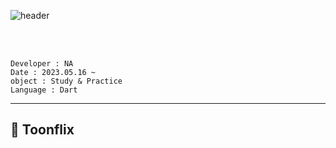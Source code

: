 ![header](https://capsule-render.vercel.app/api?type=waving&color=timeGradient&height=200&section=header&text=Flutter%20Project%20&fontSize=70&animation=twinkling)

<br>
<br>

```
Developer : NA
Date : 2023.05.16 ~
object : Study & Practice
Language : Dart
```

<hr>

## 🎨 Toonflix
